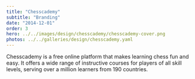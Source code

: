 ```yaml
---
title: "Chesscademy"
subtitle: "Branding"
date: "2014-12-01"
order: 3
hero: ../../images/design/chesscademy/chesscademy-cover.png
photos: ../../galleries/design/chesscademy.yaml
---
```


Chesscademy is a free online platform that makes learning chess fun and easy. It offers a wide range of instructive courses for players of all skill levels, serving over a million learners from 190 countries.